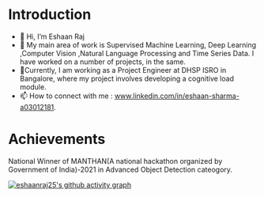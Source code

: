 # Introduction
- 👋 Hi, I’m Eshaan Raj
- 👀 My main area of work is Supervised Machine Learning, Deep Learning ,Computer Vision ,Natural Language Processing and Time Series Data. I have worked on a number of projects,   in the same.
- 🌱Currently, I am working as a Project Engineer at DHSP ISRO in Bangalore, where my project involves developing a cognitive load module. 
- 📫 How to connect with me : www.linkedin.com/in/eshaan-sharma-a03012181. 


# Achievements 
National Winner of MANTHAN(A national hackathon organized by Government of India)-2021 in Advanced Object Detection cateogory.

[![eshaanraj25's github activity graph](https://activity-graph.herokuapp.com/graph?username=eshaanraj25&theme=github)](https://github.com/eshaanraj25/github-readme-activity-graph)

